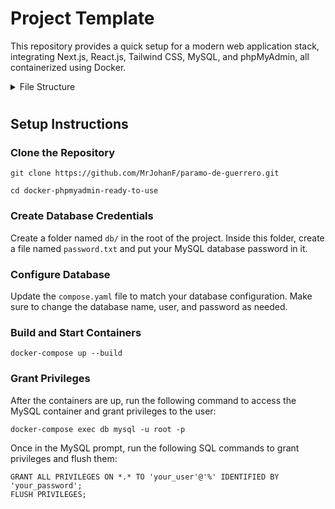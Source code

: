 # Project Template

This repository provides a quick setup for a modern web application stack, integrating Next.js, React.js, Tailwind CSS, MySQL, and phpMyAdmin, all containerized using Docker.

<details>

<summary>File Structure</summary>

- **`public/`**: Contains static files such as images and favicon.
- **`src/`**: Contains the source code for the project.
  - **`app/`**: Contains the application routes and layout components.
    - **`about/`**: Route-specific components for the about page.
      - **`page.js`**: Defines the content for the about route.
    - **`api/`**: Contains API route handlers.
    - **`layout.js`**: Defines the layout for the application, including shared UI elements like headers and footers.
    - **`page.js`**: Defines the content for the root route (/).
  - **`components/`**: Contains reusable React components.
  - **`context/`**: Contains React context providers for global state management.
  - **`hooks/`**: Contains custom React hooks.
  - **`lib/`**: Contains libraries and utilities.
  - **`utils/`**: Contains utility functions and helpers.
- **`.dockerignore`**: Specifies files and directories to be ignored by Docker during the build process.
- **`.gitignore`**: Specifies files and directories to be ignored by Git.
- **`compose.yaml`**: Docker Compose configuration file for defining and running multi-container Docker applications.
- **`Dockerfile`**: Instructions for building the Docker image for the application.
- **`jsconfig.json`**: Configuration file for JavaScript project settings and module resolution.
- **`next.config.msj`**: Configuration file for customizing Next.js settings.
- **`package.json`** Lists project dependencies, scripts, and metadata.
- **`postcss.config.msj`** Configuration file for PostCSS, used for processing CSS.
- **`README.md`** Project overview and instructions.
- **`README.Docker.md`** If used, should contain Docker-specific instructions and information.
- **`tailwind.config.js`** Configuration file for Tailwind CSS, if Tailwind is used in the project.

</details>

#

## Setup Instructions

### Clone the Repository

```
git clone https://github.com/MrJohanF/paramo-de-guerrero.git
```
```
cd docker-phpmyadmin-ready-to-use
```

### Create Database Credentials

Create a folder named `db/` in the root of the project. Inside this folder, create a file named `password.txt` and put your MySQL database password in it.

### Configure Database 

Update the `compose.yaml` file to match your database configuration. Make sure to change the database name, user, and password as needed.

### Build and Start Containers

```
docker-compose up --build
```

### Grant Privileges

After the containers are up, run the following command to access the MySQL container and grant privileges to the user:

```
docker-compose exec db mysql -u root -p
```

Once in the MySQL prompt, run the following SQL commands to grant privileges and flush them:

```
GRANT ALL PRIVILEGES ON *.* TO 'your_user'@'%' IDENTIFIED BY 'your_password';
FLUSH PRIVILEGES;
```



